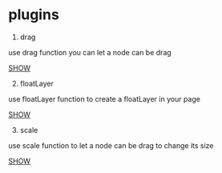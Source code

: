 # plugins

1. drag

use drag function you can let a node can be drag

[SHOW](https://codearvin.github.io/code/plugins/drag)

2. floatLayer

use floatLayer function to create a floatLayer in your page

[SHOW](https://codearvin.github.io/code/plugins/floatLayer)

3. scale

use scale function to let a node can be drag to change its size

[SHOW](https://codearvin.github.io/code/plugins/scale)
